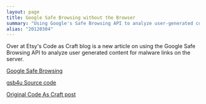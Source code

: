 ```yaml
---
layout: page
title: Google Safe Browsing without the Browser
summary: "Using Google's Safe Browsing API to analyze user-generated content on the server"
alias: "20120304"
---
```


Over at Etsy's Code as Craft blog is a new article on using the Google
Safe Browsing API to analyze user generated content for malware links on
the server.


[Google Safe Browsing](https://developers.google.com/safe-browsing/)

[gsb4u Source code](https://github.com/client9/gsb4u)

[Original Code As Craft post](http://codeascraft.etsy.com/2012/03/04/google-safe-browsing/)

